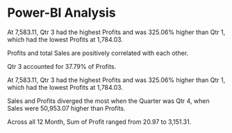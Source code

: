 # Power-BI Analysis
﻿At 7,583.11, Qtr 3 had the highest Profits and was 325.06% higher than Qtr 1, which had the lowest Profits at 1,784.03.
 
﻿Profits and total Sales are positively correlated with each other.
 
Qtr 3 accounted for 37.79% of Profits.


﻿At 7,583.11, Qtr 3 had the highest Profits and was 325.06% higher than Qtr 1, which had the lowest Profits at 1,784.03.

 
﻿Sales and Profits diverged the most when the Quarter was Qtr 4, when Sales were 50,953.07 higher than Profits.
 
Across all 12 Month, Sum of Profit ranged from 20.97 to 3,151.31.
